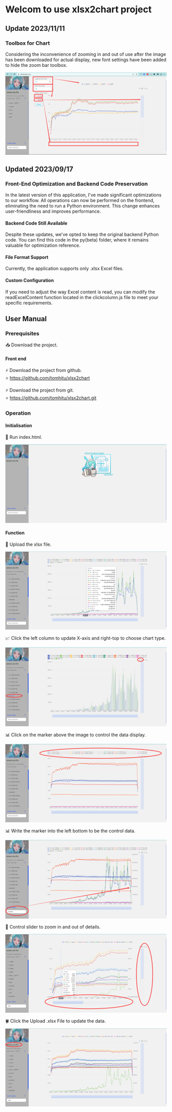 # Welcom to use xlsx2chart project

## Update 2023/11/11
### Toolbox for Chart

Considering the inconvenience of zooming in and out of use after the image has been downloaded for actual display, new font settings have been added to hide the zoom bar toolbox. <br>

![Example Image](./src/assets/pic/update.png)

## Updated 2023/09/17
### Front-End Optimization and Backend Code Preservation

In the latest version of this application, I've made significant optimizations to our workflow. All operations can now be performed on the frontend, eliminating the need to run a Python environment. This change enhances user-friendliness and improves performance. <br>

#### Backend Code Still Available
Despite these updates, we've opted to keep the original backend Python code. You can find this code in the py(beta) folder, where it remains valuable for optimization reference. <br>

#### File Format Support
Currently, the application supports only .xlsx Excel files. <br>

#### Custom Configuration
If you need to adjust the way Excel content is read, you can modify the readExcelContent function located in the clickcolumn.js file to meet your specific requirements. <br>


## User Manual

### Prerequisites
:inbox_tray: Download the project. <br>
#### Front end
:zap: Download the project from github. <br>
:star: https://github.com/tomhitu/xlsx2chart <br>

:zap: Download the project from git. <br>
:star: https://github.com/tomhitu/xlsx2chart.git <br>

### Operation

#### Initialisation

:balloon: Run index.html. <br>

![Example Image](./src/assets/pic/orindex.png)

#### Function
:open_file_folder: Upload the xlsx file. <br>

![Example Image](./src/assets/pic/uploadxlsx.png)

:chart_with_upwards_trend: Click the left column to update X-axis and right-top to choose chart type. <br>

![Example Image](./src/assets/pic/xaxtype.png)

:bar_chart: Click on the marker above the image to control the data display. <br>

![Example Image](./src/assets/pic/datashow.png)

:bar_chart: Write the marker into the left bottom to be the control data. <br>

![Example Image](./src/assets/pic/controlobj.png)

:cake: Control slider to zoom in and out of details. <br>

![Example Image](./src/assets/pic/zoominout.png)

:four_leaf_clover: Click the Upload .xlsx File to update the data. <br>

![Example Image](./src/assets/pic/uploadnew.png)

